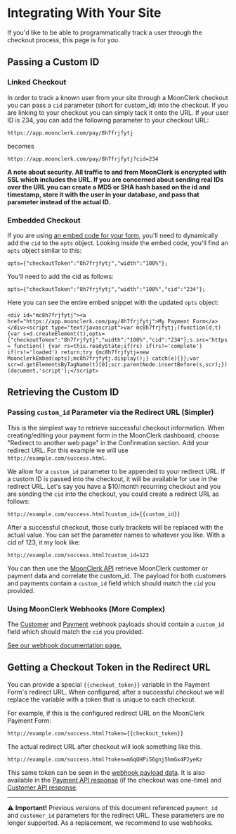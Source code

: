 # Integrating With Your Site

If you'd like to be able to programmatically track a user through the checkout process, this page is for you.

## Passing a Custom ID

### Linked Checkout

In order to track a known user from your site through a MoonClerk checkout you can pass a `cid` parameter (short for custom_id) into the checkout. If you are linking to your checkout you can simply tack it onto the URL. If your user ID is 234, you can add the following parameter to your checkout URL:

```
https://app.moonclerk.com/pay/8h7frjfytj
```

becomes

```
https://app.moonclerk.com/pay/8h7frjfytj?cid=234
```

**A note about security. All traffic to and from MoonClerk is encrypted with SSL which includes the URL. If you are concerned about sending real IDs over the URL you can create a MD5 or SHA hash based on the id and timestamp, store it with the user in your database, and pass that parameter instead of the actual ID.**

### Embedded Checkout

If you are using [an embed code for your form](/embedding.md), you'll need to dynamically add the `cid` to the `opts` object. Looking inside the embed code, you'll find an `opts` object similar to this:

```
opts={"checkoutToken":"8h7frjfytj","width":"100%"};
```

You'll need to add the cid as follows:

```
opts={"checkoutToken":"8h7frjfytj","width":"100%","cid":"234"};
```

Here you can see the entire embed snippet with the updated `opts` object:

```
<div id="mc8h7frjfytj"><a href="https://app.moonclerk.com/pay/8h7frjfytj">My Payment Form</a></div><script type="text/javascript">var mc8h7frjfytj;(function(d,t) {var s=d.createElement(t),opts={"checkoutToken":"8h7frjfytj","width":"100%","cid":"234"};s.src='https://d2l7e0y6ygya2s.cloudfront.net/assets/embed.js';s.onload=s.onreadystatechange = function() {var rs=this.readyState;if(rs) if(rs!='complete') if(rs!='loaded') return;try {mc8h7frjfytj=new MoonclerkEmbed(opts);mc8h7frjfytj.display();} catch(e){}};var scr=d.getElementsByTagName(t)[0];scr.parentNode.insertBefore(s,scr);})(document,'script');</script>
```

## Retrieving the Custom ID

### Passing `custom_id` Parameter via the Redirect URL (Simpler)

This is the simplest way to retrieve successful checkout information. When creating/editing your payment form in the MoonClerk dashboard, choose "Redirect to another web page" in the Confirmation section. Add your redirect URL. For this example we will use `http://example.com/success.html`.

We allow for a `custom_id` parameter to be appended to your redirect URL. If a custom ID is passed into the checkout, it will be available for use in the redirect URL. Let's say you have a $10/month recurring checkout and you are sending the `cid` into the checkout, you could create a redirect URL as follows:

```
http://example.com/success.html?custom_id={{custom_id}}
```

After a successful checkout, those curly brackets will be replaced with the actual value. You can set the parameter names to whatever you like. With a cid of 123, it my look like:

```
http://example.com/success.html?custom_id=123
```

You can then use the [MoonClerk API](/api/README.md) retrieve MoonClerk customer or payment data and correlate the custom_id. The payload for both customers and payments contain a `custom_id` field which should match the `cid` you provided.

### Using MoonClerk Webhooks (More Complex)

The [Customer](/webhooks.md#example-customer-payload) and [Payment](/webhooks.md#example-payment-payload) webhook payloads should contain a `custom_id` field which should match the `cid` you provided.

[See our webhook documentation page.](/webhooks.md)

## Getting a Checkout Token in the Redirect URL

You can provide a special `{{checkout_token}}` variable in the Payment Form's redirect URL. When configured, after a successful checkout we will replace the variable with a token that is unique to each checkout.

For example, if this is the configured redirect URL on the MoonClerk Payment Form:

```
http://example.com/success.html?token={{checkout_token}}
```

The actual redirect URL after checkout will look something like this.

```
http://example.com/success.html?token=m6qQHPi56gnjShmGx4P2yeKz
```

This same token can be seen in the [webhook payload data](/webhooks.md). It is also available in the [Payment API response](/api/v1/payments.md) (if the checkout was one-time) and [Customer API response](/api/v1/customers.md).

---

⚠️ **Important!** Previous versions of this document referenced `payment_id` and `customer_id` parameters for the redirect URL. These parameters are no longer supported. As a replacement, we recommend to use webhooks.

